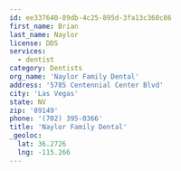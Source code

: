 ```yaml
---
id: ee337640-89db-4c25-895d-3fa13c360c86
first_name: Brian
last_name: Naylor
license: DDS
services:
  - dentist
category: Dentists
org_name: 'Naylor Family Dental'
address: '5785 Centennial Center Blvd'
city: 'Las Vegas'
state: NV
zip: '89149'
phone: '(702) 395-0366'
title: 'Naylor Family Dental'
_geoloc:
  lat: 36.2726
  lng: -115.266
---
```

